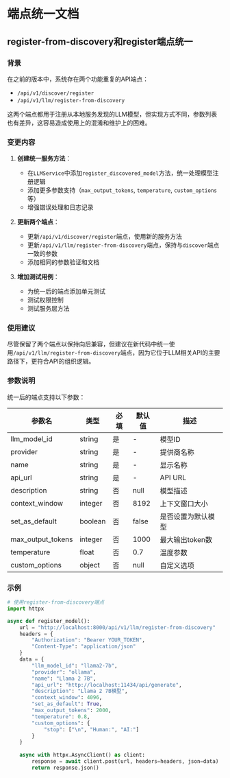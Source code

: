 # 端点统一文档

## register-from-discovery和register端点统一

### 背景

在之前的版本中，系统存在两个功能重复的API端点：
- `/api/v1/discover/register`
- `/api/v1/llm/register-from-discovery`

这两个端点都用于注册从本地服务发现的LLM模型，但实现方式不同，参数列表也有差异，这容易造成使用上的混淆和维护上的困难。

### 变更内容

1. **创建统一服务方法**：
   - 在`LLMService`中添加`register_discovered_model`方法，统一处理模型注册逻辑
   - 添加更多参数支持（`max_output_tokens`, `temperature`, `custom_options`等）
   - 增强错误处理和日志记录

2. **更新两个端点**：
   - 更新`/api/v1/discover/register`端点，使用新的服务方法
   - 更新`/api/v1/llm/register-from-discovery`端点，保持与`discover`端点一致的参数
   - 添加相同的参数验证和文档

3. **增加测试用例**：
   - 为统一后的端点添加单元测试
   - 测试权限控制
   - 测试服务层方法

### 使用建议

尽管保留了两个端点以保持向后兼容，但建议在新代码中统一使用`/api/v1/llm/register-from-discovery`端点，因为它位于LLM相关API的主要路径下，更符合API的组织逻辑。

### 参数说明

统一后的端点支持以下参数：

| 参数名 | 类型 | 必填 | 默认值 | 描述 |
|-------|------|------|-------|------|
| llm_model_id | string | 是 | - | 模型ID |
| provider | string | 是 | - | 提供商名称 |
| name | string | 是 | - | 显示名称 |
| api_url | string | 是 | - | API URL |
| description | string | 否 | null | 模型描述 |
| context_window | integer | 否 | 8192 | 上下文窗口大小 |
| set_as_default | boolean | 否 | false | 是否设置为默认模型 |
| max_output_tokens | integer | 否 | 1000 | 最大输出token数 |
| temperature | float | 否 | 0.7 | 温度参数 |
| custom_options | object | 否 | null | 自定义选项 |

### 示例

```python
# 使用register-from-discovery端点
import httpx

async def register_model():
    url = "http://localhost:8000/api/v1/llm/register-from-discovery"
    headers = {
        "Authorization": "Bearer YOUR_TOKEN",
        "Content-Type": "application/json"
    }
    data = {
        "llm_model_id": "llama2-7b",
        "provider": "ollama",
        "name": "Llama 2 7B",
        "api_url": "http://localhost:11434/api/generate",
        "description": "Llama 2 7B模型",
        "context_window": 4096,
        "set_as_default": True,
        "max_output_tokens": 2000,
        "temperature": 0.8,
        "custom_options": {
            "stop": ["\n", "Human:", "AI:"]
        }
    }
    
    async with httpx.AsyncClient() as client:
        response = await client.post(url, headers=headers, json=data)
        return response.json() 
``` 